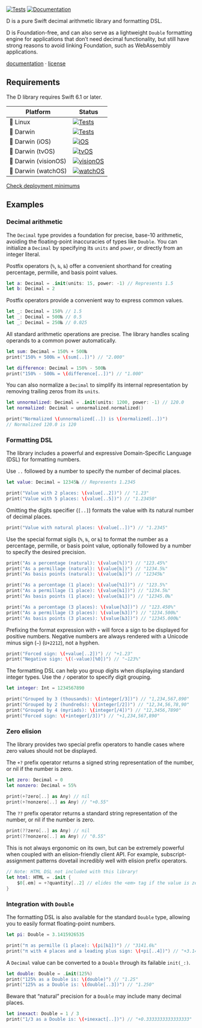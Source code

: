 [![Tests](https://github.com/ordo-one/d/actions/workflows/Tests.yml/badge.svg)](https://github.com/ordo-one/d/actions/workflows/Tests.yml)
[![Documentation](https://github.com/ordo-one/d/actions/workflows/Documentation.yml/badge.svg)](https://github.com/ordo-one/d/actions/workflows/Documentation.yml)

D is a pure Swift decimal arithmetic library and formatting DSL.

D is Foundation-free, and can also serve as a lightweight `Double` formatting engine for applications that don’t need decimal functionality, but still have strong reasons to avoid linking Foundation, such as WebAssembly applications.

[documentation](https://swiftinit.org/docs/d) ·
[license](LICENSE)


## Requirements

The D library requires Swift 6.1 or later.


| Platform | Status |
| -------- | ------ |
| 🐧 Linux | [![Tests](https://github.com/ordo-one/d/actions/workflows/Tests.yml/badge.svg)](https://github.com/ordo-one/d/actions/workflows/Tests.yml) |
| 🍏 Darwin | [![Tests](https://github.com/ordo-one/d/actions/workflows/Tests.yml/badge.svg)](https://github.com/ordo-one/d/actions/workflows/Tests.yml) |
| 🍏 Darwin (iOS) | [![iOS](https://github.com/ordo-one/d/actions/workflows/iOS.yml/badge.svg)](https://github.com/ordo-one/d/actions/workflows/iOS.yml) |
| 🍏 Darwin (tvOS) | [![tvOS](https://github.com/ordo-one/d/actions/workflows/tvOS.yml/badge.svg)](https://github.com/ordo-one/d/actions/workflows/tvOS.yml) |
| 🍏 Darwin (visionOS) | [![visionOS](https://github.com/ordo-one/d/actions/workflows/visionOS.yml/badge.svg)](https://github.com/ordo-one/d/actions/workflows/visionOS.yml) |
| 🍏 Darwin (watchOS) | [![watchOS](https://github.com/ordo-one/d/actions/workflows/watchOS.yml/badge.svg)](https://github.com/ordo-one/d/actions/workflows/watchOS.yml) |


[Check deployment minimums](https://swiftinit.org/docs/d#ss:platform-requirements)


## Examples

### Decimal arithmetic

The ``Decimal`` type provides a foundation for precise, base-10 arithmetic, avoiding the floating-point inaccuracies of types like ``Double``. You can initialize a ``Decimal`` by specifying its `units` and `power`, or directly from an integer literal.

Postfix operators (`%`, `‰`, `‱`) offer a convenient shorthand for creating percentage, permille, and basis point values.

```swift
let a: Decimal = .init(units: 15, power: -1) // Represents 1.5
let b: Decimal = 2
```

Postfix operators provide a convenient way to express common values.

```swift
let _: Decimal = 150% // 1.5
let _: Decimal = 500‰ // 0.5
let _: Decimal = 250‱ // 0.025
```

All standard arithmetic operations are precise. The library handles scaling operands to a common power automatically.

```swift
let sum: Decimal = 150% + 500‰
print("150% + 500‰ = \(sum[..])") // "2.000"

let difference: Decimal = 150% - 500‰
print("150% - 500‰ = \(difference[..])") // "1.000"
```

You can also normalize a ``Decimal`` to simplify its internal representation by removing trailing zeros from its `units`.

```swift
let unnormalized: Decimal = .init(units: 1200, power: -1) // 120.0
let normalized: Decimal = unnormalized.normalized()

print("Normalized \(unnormalized[..]) is \(normalized[..])")
// Normalized 120.0 is 120
```


### Formatting DSL

The library includes a powerful and expressive Domain-Specific Language (DSL) for formatting numbers.

Use `..` followed by a number to specify the number of decimal places.

```swift
let value: Decimal = 12345‱ // Represents 1.2345

print("Value with 2 places: \(value[..2])") // "1.23"
print("Value with 5 places: \(value[..5])") // "1.23450"
```

Omitting the digits specifier (`[..]`) formats the value with its natural number of decimal places.

```swift
print("Value with natural places: \(value[..])") // "1.2345"
```

Use the special format sigils (`%`, `‰`, or `‱`) to format the number as a percentage, permille, or basis point value, optionally followed by a number to specify the desired precision.

```swift
print("As a percentage (natural): \(value[%])") // "123.45%"
print("As a permillage (natural): \(value[‰])") // "1234.5‰"
print("As basis points (natural): \(value[‱])") // "12345‱"

print("As a percentage (1 place): \(value[%1])") // "123.5%"
print("As a permillage (1 place): \(value[‰1])") // "1234.5‰"
print("As basis points (1 place): \(value[‱1])") // "12345.0‱"

print("As a percentage (3 places): \(value[%3])") // "123.450%"
print("As a permillage (3 places): \(value[‰3])") // "1234.500‰"
print("As basis points (3 places): \(value[‱3])") // "12345.000‱"
```

Prefixing the format expression with `+` will force a sign to be displayed for positive numbers. Negative numbers are always rendered with a Unicode minus sign (`−`) (`U+2212`), not a hyphen.

```swift
print("Forced sign: \(+value[..2])") // "+1.23"
print("Negative sign: \((-value)[%0])") // "−123%"
```

The formatting DSL can help you group digits when displaying standard integer types. Use the `/` operator to specify digit grouping.

```swift
let integer: Int = 1234567890

print("Grouped by 3 (thousands): \(integer[/3])") // "1,234,567,890"
print("Grouped by 2 (hundreds): \(integer[/2])") // "12,34,56,78,90"
print("Grouped by 4 (myriads): \(integer[/4])") // "12,3456,7890"
print("Forced sign: \(+integer[/3])") // "+1,234,567,890"
```


### Zero elision

The library provides two special prefix operators to handle cases where zero values should not be displayed.

The `+?` prefix operator returns a signed string representation of the number, or nil if the number is zero.

```swift
let zero: Decimal = 0
let nonzero: Decimal = 55%

print(+?zero[..] as Any) // nil
print(+?nonzero[..] as Any) // "+0.55"
```

The `??` prefix operator returns a standard string representation of the number, or nil if the number is zero.

```swift
print(??zero[..] as Any) // nil
print(??nonzero[..] as Any) // "0.55"
```

This is not always ergonomic on its own, but can be extremely powerful when coupled with an elision-friendly client API. For example, subscript-assignment patterns dovetail incredibly well with elision prefix operators.

```swift
// Note: HTML DSL not included with this library!
let html: HTML = .init {
    $0[.em] = +?quantity[..2] // elides the <em> tag if the value is zero
}
```


### Integration with `Double`

The formatting DSL is also available for the standard ``Double`` type, allowing you to easily format floating-point numbers.

```swift
let pi: Double = 3.1415926535

print("π as permille (1 place): \(pi[‰1])") // "3141.6‰"
print("π with 4 places and a leading plus sign: \(+pi[..4])") // "+3.1416"
```

A ``Decimal`` value can be converted to a ``Double`` through its failable `init(_:)`.

```swift
let double: Double = .init(125%)
print("125% as a Double is: \(double)") // "1.25"
print("125% as a Double is: \(double[..3])") // "1.250"
```

Beware that “natural” precision for a ``Double`` may include many decimal places.

```swift
let inexact: Double = 1 / 3
print("1/3 as a Double is: \(+inexact[..])") // "+0.3333333333333333"
```
